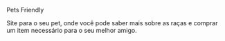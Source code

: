 Pets Friendly


Site para o seu pet, onde você pode saber mais sobre as raças e comprar um item necessário para o seu melhor amigo.
